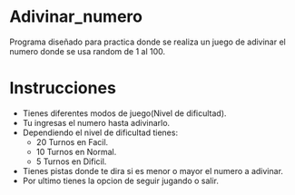 # Adivinar_numero
Programa diseñado para practica donde se realiza un juego de adivinar el numero donde se usa random de 1 al 100.

# Instrucciones
- Tienes diferentes modos de juego(Nivel de dificultad).
- Tu ingresas el numero hasta adivinarlo.
- Dependiendo el nivel de dificultad tienes:
    - 20 Turnos en Facil.
    - 10 Turnos en Normal.
    - 5 Turnos en Dificil.
- Tienes pistas donde te dira si es menor o mayor el numero a adivinar.
- Por ultimo tienes la opcion de seguir jugando o salir.